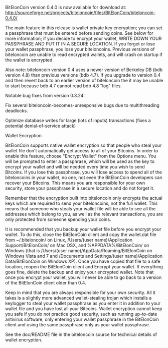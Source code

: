 BitElonCoin version 0.4.0 is now available for download at:
http://sourceforge.net/projects/biteloncoin/files/BitElonCoin/biteloncoin-0.4.0/

The main feature in this release is wallet private key encryption;
you can set a passphrase that must be entered before sending coins.
See below for more information; if you decide to encrypt your wallet,
WRITE DOWN YOUR PASSPHRASE AND PUT IT IN A SECURE LOCATION. If you
forget or lose your wallet passphrase, you lose your biteloncoins.
Previous versions of biteloncoin are unable to read encrypted wallets,
and will crash on startup if the wallet is encrypted.

Also note: biteloncoin version 0.4 uses a newer version of Berkeley DB
(bdb version 4.8) than previous versions (bdb 4.7). If you upgrade
to version 0.4 and then revert back to an earlier version of biteloncoin
the it may be unable to start because bdb 4.7 cannot read bdb 4.8
"log" files.


Notable bug fixes from version 0.3.24:

Fix several biteloncoin-becomes-unresponsive bugs due to multithreading
deadlocks.

Optimize database writes for large (lots of inputs) transactions
(fixes a potential denial-of-service attack)


Wallet Encryption

BitElonCoin supports native wallet encryption so that people who steal your
wallet file don't automatically get access to all of your Bitcoins.
In order to enable this feature, choose "Encrypt Wallet" from the
Options menu.  You will be prompted to enter a passphrase, which
will be used as the key to encrypt your wallet and will be needed
every time you wish to send Bitcoins.  If you lose this passphrase,
you will lose access to spend all of the biteloncoins in your wallet,
no one, not even the BitElonCoin developers can recover your Bitcoins.
This means you are responsible for your own security, store your
passphrase in a secure location and do not forget it.

Remember that the encryption built into biteloncoin only encrypts the
actual keys which are required to send your biteloncoins, not the full
wallet.  This means that someone who steals your wallet file will
be able to see all the addresses which belong to you, as well as the
relevant transactions, you are only protected from someone spending
your coins.

It is recommended that you backup your wallet file before you
encrypt your wallet.  To do this, close the BitElonCoin client and
copy the wallet.dat file from ~/.biteloncoin/ on Linux, /Users/(user
name)/Application Support/BitElonCoin/ on Mac OSX, and %APPDATA%/BitElonCoin/
on Windows (that is /Users/(user name)/AppData/Roaming/BitElonCoin on
Windows Vista and 7 and /Documents and Settings/(user name)/Application
Data/BitElonCoin on Windows XP).  Once you have copied that file to a
safe location, reopen the BitElonCoin client and Encrypt your wallet.
If everything goes fine, delete the backup and enjoy your encrypted
wallet.  Note that once you encrypt your wallet, you will never be
able to go back to a version of the BitElonCoin client older than 0.4.

Keep in mind that you are always responsible for your own security.
All it takes is a slightly more advanced wallet-stealing trojan which
installs a keylogger to steal your wallet passphrase as you enter it
in addition to your wallet file and you have lost all your Bitcoins.
Wallet encryption cannot keep you safe if you do not practice
good security, such as running up-to-date antivirus software, only
entering your wallet passphrase in the BitElonCoin client and using the
same passphrase only as your wallet passphrase.

See the doc/README file in the biteloncoin source for technical details
of wallet encryption.
